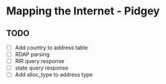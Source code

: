 # Mapping the Internet - Pidgey

## TODO
- [ ] Add country to address table
- [ ] RDAP parsing
- [ ] RIR query response
- [ ] state query response
- [ ] Add alloc_type to address type